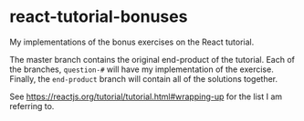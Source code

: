 # react-tutorial-bonuses
My implementations of the bonus exercises on the React tutorial.

The master branch contains the original end-product of the tutorial. Each of the branches, `question-#` will have my implementation of the exercise. Finally, the `end-product` branch will contain all of the solutions together.

See https://reactjs.org/tutorial/tutorial.html#wrapping-up for the list I am referring to.
